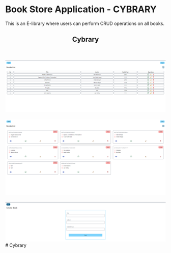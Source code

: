 # Book Store Application - CYBRARY

This is an E-library where users can perform CRUD operations on all books.

<div align="center">
  <h2>&nbsp; Cybrary &nbsp;</h2>
</div>

<br/>

<div align="center">
    <h4></h4>
  <img src="./.github/img1.png" alt="project image" />
  <h4></h4>
  <img src="./.github/img2.png" alt="project image" />
  <h4></h4>
  <img src="./.github/img3.png" alt="project image" />
  
  <br />
  
  <!-- <h3 align="center">
    <strong>
      <code>&nbsp;<a href="">live demo</a>&nbsp;</code>
    </strong>
  </h3> -->
</div>#   C y b r a r y 
 
 